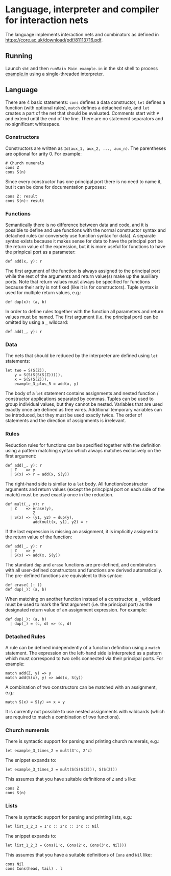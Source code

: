 # Language, interpreter and compiler for interaction nets

The language implements interaction nets and combinators as defined in https://core.ac.uk/download/pdf/81113716.pdf.

## Running

Launch `sbt` and then `runMain Main example.in` in the sbt shell to process [example.in](./example.in) using a single-threaded interpreter.

## Language

There are 4 basic statements: `cons` defines a data constructor, `let` defines a function (with optional rules), `match` defines a detached rule, and `let` creates a part of the net that should be evaluated. Comments start with `#` and extend until the end of the line. There are no statement separators and no significant whitespace.

### Constructors

Constructors are written as `Id(aux_1, aux_2, ..., aux_n)`. The parentheses are optional for arity 0. For example:

```
# Church numerals
cons Z
cons S(n)
```

Since every constructor has one principal port there is no need to name it, but it can be done for documentation purposes:

```
cons Z: result
cons S(n): result
```

### Functions

Semantically there is no difference between data and code, and it is possible to define and use functions with the normal constructor syntax and detached rules (or conversely use function syntax for data). A separate syntax exists because it makes sense for data to have the principal port be the return value of the expression, but it is more useful for functions to have the prinpical port as a parameter:

```
def add(x, y): r
```

The first argument of the function is always assigned to the principal port while the rest of the arguments and return value(s) make up the auxiliary ports. Note that return values must always be specified for functions because their arity is not fixed (like it is for constructors). Tuple syntax is used for multiple return values, e.g.:

```
def dup(x): (a, b)
```

In order to define rules together with the function all parameters and return values must be named. The first argument (i.e. the principal port) can be omitted by using a `_` wildcard:

```
def add(_, y): r
```

### Data

The nets that should be reduced by the interpreter are defined using `let` statements:

```
let two = S(S(Z)),
    y = S(S(S(S(S(Z))))),
    x = S(S(S(Z))),
    example_3_plus_5 = add(x, y)
```

The body of a `let` statement contains assignments and nested function / constructor applications separated by commas. Tuples can be used to group individual values, but they cannot be nested. Variables that are used exactly once are defined as free wires. Additional temporary variables can be introduced, but they must be used exactly twice. The order of statements and the direction of assignments is irrelevant.

### Rules

Reduction rules for functions can be specified together with the definition using a pattern matching syntax which always matches exclusively on the first argument:

```
def add(_, y): r
  | Z    => y
  | S(x) => r = add(x, S(y))
```

The right-hand side is similar to a `let` body. All function/constructor arguments and return values (except the princpipal port on each side of the match) must be used exactly once in the reduction.

```
def mult(_, y): r
  | Z    => erase(y),
            Z
  | S(x) => (y1, y2) = dup(y),
            add(mult(x, y1), y2) = r
```

If the last expression is missing an assignment, it is implicitly assigned to the return value of the function:

```
def add(_, y): r
  | Z    => y
  | S(x) => add(x, S(y))
```

The standard `dup` and `erase` functions are pre-defined, and combinators with all user-defined constructors and functions are derived automatically. The pre-defined functions are equivalent to this syntax:

```
def erase(_): ()
def dup(_): (a, b)
```

When matching on another function instead of a constructor, a `_` wildcard must be used to mark the first argument (i.e. the principal port) as the designated return value of an assignment expression. For example: 

```
def dup(_): (a, b)
  | dup(_) = (c, d) => (c, d)
```

### Detached Rules

A rule can be defined independently of a function definition using a `match` statement. The expression on the left-hand side is interpreted as a pattern which must correspond to two cells connected via their principal ports. For example:

```
match add(Z, y) => y
match add(S(x), y) => add(x, S(y))
```

A combination of two constructors can be matched with an assignment, e.g.:

```
match S(x) = S(y) => x = y
```

It is currently not possible to use nested assignments with wildcards (which are required to match a combination of two functions).

### Church numerals

There is syntactic support for parsing and printing church numerals, e.g.:

```
let example_3_times_2 = mult(3'c, 2'c)
```

The snippet expands to:

```
let example_3_times_2 = mult(S(S(S(Z))), S(S(Z)))
```

This assumes that you have suitable definitions of `Z` and `S` like:

```
cons Z
cons S(n)
```

### Lists

There is syntactic support for parsing and printing lists, e.g.:

```
let list_1_2_3 = 1'c :: 2'c :: 3'c :: Nil
```

The snippet expands to:

```
let list_1_2_3 = Cons(1'c, Cons(2'c, Cons(3'c, Nil)))
```

This assumes that you have a suitable definitions of `Cons` and `Nil` like:

```
cons Nil
cons Cons(head, tail) . l
```
